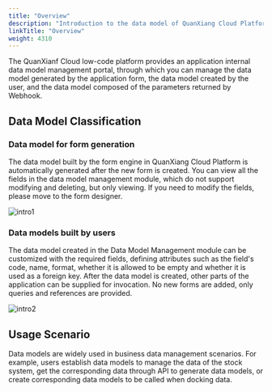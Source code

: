 ```yaml
---
title: "Overview"
description: "Introduction to the data model of QuanXiang Cloud Platform"
linkTitle: "Overview"
weight: 4310
---
```


The QuanXianf Cloud low-code platform provides an application internal data model management portal, through which you can manage the data model generated by the application form, the data model created by the user, and the data model composed of the parameters returned by Webhook.

## Data Model Classification

### Data model for form generation

The data model built by the form engine in QuanXiang Cloud Platform is automatically generated after the new form is created. You can view all the fields in the data model management module, which do not support modifying and deleting, but only viewing. If you need to modify the fields, please move to the form designer.

![intro1](/images/manual/data_models/intro1.png)

### Data models built by users

The data model created in the Data Model Management module can be customized with the required fields, defining attributes such as the field's code, name, format, whether it is allowed to be empty and whether it is used as a foreign key. After the data model is created, other parts of the application can be supplied for invocation. No new forms are added, only queries and references are provided.

![intro2](/images/manual/data_models/intro2.png)

## Usage Scenario

Data models are widely used in business data management scenarios. For example, users establish data models to manage the data of the stock system, get the corresponding data through API to generate data models, or create corresponding data models to be called when docking data.

